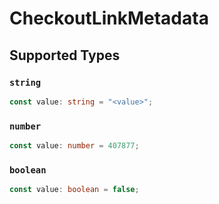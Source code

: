 # CheckoutLinkMetadata


## Supported Types

### `string`

```typescript
const value: string = "<value>";
```

### `number`

```typescript
const value: number = 407877;
```

### `boolean`

```typescript
const value: boolean = false;
```

